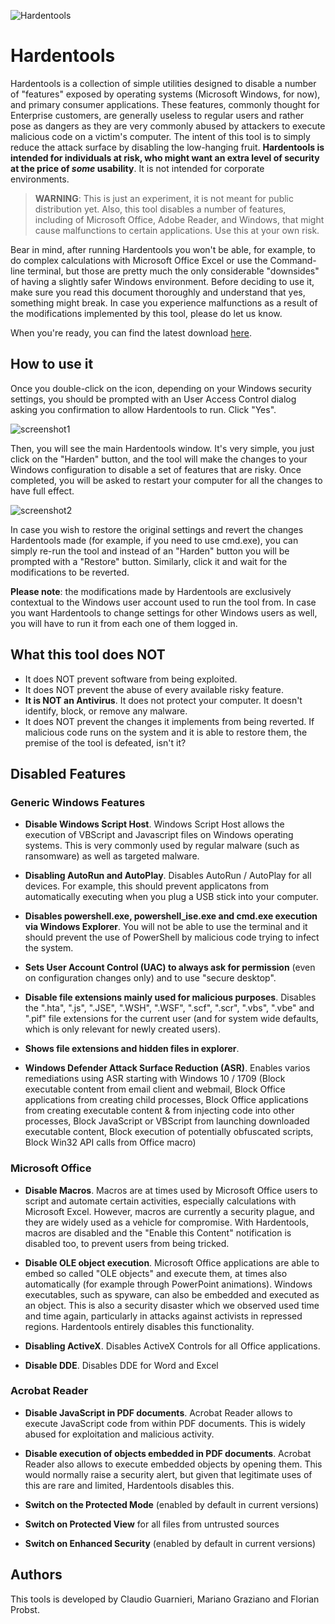 ![Hardentools](https://github.com/securitywithoutborders/hardentools/raw/master/graphics/icon%40128.png)

# Hardentools

Hardentools is a collection of simple utilities designed to disable a number of "features" exposed by operating systems (Microsoft Windows, for now), and primary consumer applications. These features, commonly thought for Enterprise customers, are generally useless to regular users and rather pose as dangers as they are very commonly abused by attackers to execute malicious code on a victim's computer. The intent of this tool is to simply reduce the attack surface by disabling the low-hanging fruit. **Hardentools is intended for individuals at risk, who might want an extra level of security at the price of *some* usability**. It is not intended for corporate environments.

> **WARNING**: This is just an experiment, it is not meant for public distribution yet. Also, this tool disables a number of features, including of Microsoft Office, Adobe Reader, and Windows, that might cause malfunctions to certain applications. Use this at your own risk.

Bear in mind, after running Hardentools you won't be able, for example, to do complex calculations with Microsoft Office Excel or use the Command-line terminal, but those are pretty much the only considerable "downsides" of having a slightly safer Windows environment. Before deciding to use it, make sure you read this document thoroughly and understand that yes, something might break. In case you experience malfunctions as a result of the modifications implemented by this tool, please do let us know.

When you're ready, you can find the latest download [here](https://github.com/securitywithoutborders/hardentools/releases).

## How to use it

Once you double-click on the icon, depending on your Windows security settings, you should be prompted with an User Access Control dialog asking you confirmation to allow Hardentools to run. Click "Yes".

![screenshot1](https://github.com/securitywithoutborders/hardentools/raw/master/graphics/screenshot1.png)

Then, you will see the main Hardentools window. It's very simple, you just click on the "Harden" button, and the tool will make the changes to your Windows configuration to disable a set of features that are risky. Once completed, you will be asked to restart your computer for all the changes to have full effect.

![screenshot2](https://github.com/securitywithoutborders/hardentools/raw/master/graphics/screenshot2.png)

In case you wish to restore the original settings and revert the changes Hardentools made (for example, if you need to use cmd.exe), you can simply re-run the tool and instead of an "Harden" button you will be prompted with a "Restore" button. Similarly, click it and wait for the modifications to be reverted.

**Please note**: the modifications made by Hardentools are exclusively contextual to the Windows user account used to run the tool from. In case you want Hardentools to change settings for other Windows users as well, you will have to run it from each one of them logged in.

## What this tool does NOT

- It does NOT prevent software from being exploited.
- It does NOT prevent the abuse of every available risky feature.
- **It is NOT an Antivirus**. It does not protect your computer. It doesn't identify, block, or remove any malware.
- It does NOT prevent the changes it implements from being reverted. If malicious code runs on the system and it is able to restore them, the premise of the tool is defeated, isn't it?


## Disabled Features

### Generic Windows Features

- **Disable Windows Script Host**. Windows Script Host allows the execution of VBScript and Javascript files on Windows operating systems. This is very commonly used by regular malware (such as ransomware) as well as targeted malware.

- **Disabling AutoRun and AutoPlay**. Disables AutoRun / AutoPlay for all devices. For example, this should prevent applicatons from automatically executing when you plug a USB stick into your computer.

- **Disables powershell.exe, powershell_ise.exe and cmd.exe execution via Windows Explorer**. You will not be able to use the terminal and it should prevent the use of PowerShell by malicious code trying to infect the system.

- **Sets User Account Control (UAC) to always ask for permission** (even on configuration changes only) and to use "secure desktop".

- **Disable file extensions mainly used for malicious purposes**. Disables the ".hta", ".js", ".JSE", ".WSH", ".WSF", ".scf", ".scr", ".vbs", ".vbe" and ".pif" file extensions for the current user (and for system wide defaults, which is only relevant for newly created users).

- **Shows file extensions and hidden files in explorer**.

- **Windows Defender Attack Surface Reduction (ASR)**. Enables varios remediations using ASR starting with Windows 10 / 1709 (Block executable content from email client and webmail, Block Office applications from creating child processes, Block Office applications from creating executable content & from injecting code into other processes, Block JavaScript or VBScript from launching downloaded executable content, Block execution of potentially obfuscated scripts, Block Win32 API calls from Office macro)

### Microsoft Office

- **Disable Macros**. Macros are at times used by Microsoft Office users to script and automate certain activities, especially calculations with Microsoft Excel. However, macros are currently a security plague, and they are widely used as a vehicle for compromise. With Hardentools, macros are disabled and the "Enable this Content" notification is disabled too, to prevent users from being tricked.

- **Disable OLE object execution**. Microsoft Office applications are able to embed so called "OLE objects" and execute them, at times also automatically (for example through PowerPoint animations). Windows executables, such as spyware, can also be embedded and executed as an object. This is also a security disaster which we observed used time and time again, particularly in attacks against activists in repressed regions. Hardentools entirely disables this functionality.

- **Disabling ActiveX**. Disables ActiveX Controls for all Office applications.

- **Disable DDE**. Disables DDE for Word and Excel

### Acrobat Reader

- **Disable JavaScript in PDF documents**. Acrobat Reader allows to execute JavaScript code from within PDF documents. This is widely abused for exploitation and malicious activity.

- **Disable execution of objects embedded in PDF documents**. Acrobat Reader also allows to execute embedded objects by opening them. This would normally raise a security alert, but given that legitimate uses of this are rare and limited, Hardentools disables this.

- **Switch on the Protected Mode** (enabled by default in current versions)

- **Switch on Protected View** for all files from untrusted sources

- **Switch on Enhanced Security** (enabled by default in current versions)


## Authors

This tools is developed by Claudio Guarnieri, Mariano Graziano and Florian Probst.

